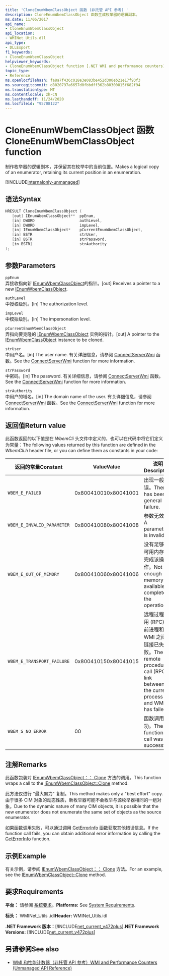 ```yaml
---
title: 'CloneEnumWbemClassObject 函数 (非托管 API 参考) '
description: CloneEnumWbemClassObject 函数生成枚举器的逻辑副本。
ms.date: 11/06/2017
api_name:
- CloneEnumWbemClassObject
api_location:
- WMINet_Utils.dll
api_type:
- DLLExport
f1_keywords:
- CloneEnumWbemClassObject
helpviewer_keywords:
- CloneEnumWbemClassObject function [.NET WMI and performance counters]
topic_type:
- Reference
ms.openlocfilehash: fa8a7f436c018e3e083be452d300eb21e17f93f3
ms.sourcegitcommit: d8020797a6657d0fbbdff362b80300815f682f94
ms.translationtype: MT
ms.contentlocale: zh-CN
ms.lasthandoff: 11/24/2020
ms.locfileid: "95708122"
---
```

# <a name="cloneenumwbemclassobject-function"></a><span data-ttu-id="384e3-103">CloneEnumWbemClassObject 函数</span><span class="sxs-lookup"><span data-stu-id="384e3-103">CloneEnumWbemClassObject function</span></span>

<span data-ttu-id="384e3-104">制作枚举器的逻辑副本，并保留其在枚举中的当前位置。</span><span class="sxs-lookup"><span data-stu-id="384e3-104">Makes a logical copy of an enumerator, retaining its current position in an enumeration.</span></span>

[!INCLUDE[internalonly-unmanaged](../../../../includes/internalonly-unmanaged.md)]

## <a name="syntax"></a><span data-ttu-id="384e3-105">语法</span><span class="sxs-lookup"><span data-stu-id="384e3-105">Syntax</span></span>

```cpp
HRESULT CloneEnumWbemClassObject (
   [out] IEnumWbemClassObject**  ppEnum,
   [in] DWORD                    authLevel,
   [in] DWORD                    impLevel,
   [in] IEnumWbemClassObject*    pCurrentEnumWbemClassObject,
   [in] BSTR                     strUser,
   [in] BSTR                     strPassword,
   [in BSTR]                     strAuthority
);
```

## <a name="parameters"></a><span data-ttu-id="384e3-106">参数</span><span class="sxs-lookup"><span data-stu-id="384e3-106">Parameters</span></span>

`ppEnum`\
<span data-ttu-id="384e3-107">弄接收指向新 [IEnumWbemClassObject](/windows/desktop/api/wbemcli/nn-wbemcli-ienumwbemclassobject)的指针。</span><span class="sxs-lookup"><span data-stu-id="384e3-107">[out] Receives a pointer to a new [IEnumWbemClassObject](/windows/desktop/api/wbemcli/nn-wbemcli-ienumwbemclassobject).</span></span>

`authLevel`\
<span data-ttu-id="384e3-108">中授权级别。</span><span class="sxs-lookup"><span data-stu-id="384e3-108">[in] The authorization level.</span></span>

`impLevel`\
<span data-ttu-id="384e3-109">中模拟级别。</span><span class="sxs-lookup"><span data-stu-id="384e3-109">[in] The impersonation level.</span></span>

`pCurrentEnumWbemClassObject`\
<span data-ttu-id="384e3-110">弄指向要克隆的 [IEnumWbemClassObject](/windows/desktop/api/wbemcli/nn-wbemcli-ienumwbemclassobject) 实例的指针。</span><span class="sxs-lookup"><span data-stu-id="384e3-110">[out] A pointer to the [IEnumWbemClassObject](/windows/desktop/api/wbemcli/nn-wbemcli-ienumwbemclassobject) instance to be cloned.</span></span>

`strUser`\
<span data-ttu-id="384e3-111">中用户名。</span><span class="sxs-lookup"><span data-stu-id="384e3-111">[in] The user name.</span></span> <span data-ttu-id="384e3-112">有关详细信息，请参阅 [ConnectServerWmi](connectserverwmi.md) 函数。</span><span class="sxs-lookup"><span data-stu-id="384e3-112">See the [ConnectServerWmi](connectserverwmi.md) function for more information.</span></span>

`strPassword`\
<span data-ttu-id="384e3-113">中密码。</span><span class="sxs-lookup"><span data-stu-id="384e3-113">[in] The password.</span></span> <span data-ttu-id="384e3-114">有关详细信息，请参阅 [ConnectServerWmi](connectserverwmi.md) 函数。</span><span class="sxs-lookup"><span data-stu-id="384e3-114">See the [ConnectServerWmi](connectserverwmi.md) function for more information.</span></span>

`strAuthority`\
<span data-ttu-id="384e3-115">中用户的域名。</span><span class="sxs-lookup"><span data-stu-id="384e3-115">[in] The domain name of the user.</span></span> <span data-ttu-id="384e3-116">有关详细信息，请参阅 [ConnectServerWmi](connectserverwmi.md) 函数。</span><span class="sxs-lookup"><span data-stu-id="384e3-116">See the [ConnectServerWmi](connectserverwmi.md) function for more information.</span></span>

## <a name="return-value"></a><span data-ttu-id="384e3-117">返回值</span><span class="sxs-lookup"><span data-stu-id="384e3-117">Return value</span></span>

<span data-ttu-id="384e3-118">此函数返回的以下值是在 *WbemCli* 头文件中定义的，也可以在代码中将它们定义为常量：</span><span class="sxs-lookup"><span data-stu-id="384e3-118">The following values returned by this function are defined in the *WbemCli.h* header file, or you can define them as constants in your code:</span></span>

|<span data-ttu-id="384e3-119">返回的常量</span><span class="sxs-lookup"><span data-stu-id="384e3-119">Constant</span></span>  |<span data-ttu-id="384e3-120">Value</span><span class="sxs-lookup"><span data-stu-id="384e3-120">Value</span></span>  |<span data-ttu-id="384e3-121">说明</span><span class="sxs-lookup"><span data-stu-id="384e3-121">Description</span></span>  |
|---------|---------|---------|
| `WBEM_E_FAILED` | <span data-ttu-id="384e3-122">0x80041001</span><span class="sxs-lookup"><span data-stu-id="384e3-122">0x80041001</span></span> | <span data-ttu-id="384e3-123">出现一般错误。</span><span class="sxs-lookup"><span data-stu-id="384e3-123">There has been a general failure.</span></span> |
| `WBEM_E_INVALID_PARAMETER` | <span data-ttu-id="384e3-124">0x80041008</span><span class="sxs-lookup"><span data-stu-id="384e3-124">0x80041008</span></span> | <span data-ttu-id="384e3-125">参数无效。</span><span class="sxs-lookup"><span data-stu-id="384e3-125">A parameter is invalid.</span></span> |
| `WBEM_E_OUT_OF_MEMORY` | <span data-ttu-id="384e3-126">0x80041006</span><span class="sxs-lookup"><span data-stu-id="384e3-126">0x80041006</span></span> | <span data-ttu-id="384e3-127">没有足够的可用内存来完成该操作。</span><span class="sxs-lookup"><span data-stu-id="384e3-127">Not enough memory is available complete the operation.</span></span> |
| `WBEM_E_TRANSPORT_FAILURE` | <span data-ttu-id="384e3-128">0x80041015</span><span class="sxs-lookup"><span data-stu-id="384e3-128">0x80041015</span></span> | <span data-ttu-id="384e3-129">远程过程调用 (RPC) 当前进程和 WMI 之间的链接已失败。</span><span class="sxs-lookup"><span data-stu-id="384e3-129">The remote procedure call (RPC) link between the current process and WMI has failed.</span></span> |
| `WBEM_S_NO_ERROR` | <span data-ttu-id="384e3-130">0</span><span class="sxs-lookup"><span data-stu-id="384e3-130">0</span></span> | <span data-ttu-id="384e3-131">函数调用成功。</span><span class="sxs-lookup"><span data-stu-id="384e3-131">The function call was successful.</span></span>  |

## <a name="remarks"></a><span data-ttu-id="384e3-132">注解</span><span class="sxs-lookup"><span data-stu-id="384e3-132">Remarks</span></span>

<span data-ttu-id="384e3-133">此函数包装对 [IEnumWbemClassObject：： Clone](/windows/desktop/api/wbemcli/nf-wbemcli-ienumwbemclassobject-clone) 方法的调用。</span><span class="sxs-lookup"><span data-stu-id="384e3-133">This function wraps a call to the [IEnumWbemClassObject::Clone](/windows/desktop/api/wbemcli/nf-wbemcli-ienumwbemclassobject-clone) method.</span></span>

<span data-ttu-id="384e3-134">此方法仅进行 "最大努力" 复制。</span><span class="sxs-lookup"><span data-stu-id="384e3-134">This method makes only a "best effort" copy.</span></span> <span data-ttu-id="384e3-135">由于很多 CIM 对象的动态性质，新枚举器可能不会枚举与源枚举器相同的一组对象。</span><span class="sxs-lookup"><span data-stu-id="384e3-135">Due to the dynamic nature of many CIM objects, it is possible that the new enumerator does not enumerate the same set of objects as the source enumerator.</span></span>

<span data-ttu-id="384e3-136">如果函数调用失败，可以通过调用 [GetErrorInfo](geterrorinfo.md) 函数获取其他错误信息。</span><span class="sxs-lookup"><span data-stu-id="384e3-136">If the function call fails, you can obtain additional error information by calling the [GetErrorInfo](geterrorinfo.md) function.</span></span>

## <a name="example"></a><span data-ttu-id="384e3-137">示例</span><span class="sxs-lookup"><span data-stu-id="384e3-137">Example</span></span>

<span data-ttu-id="384e3-138">有关示例，请参阅 [IEnumWbemClassObject：： Clone](/windows/desktop/api/wbemcli/nf-wbemcli-ienumwbemclassobject-clone) 方法。</span><span class="sxs-lookup"><span data-stu-id="384e3-138">For an example, see the [IEnumWbemClassObject::Clone](/windows/desktop/api/wbemcli/nf-wbemcli-ienumwbemclassobject-clone) method.</span></span>

## <a name="requirements"></a><span data-ttu-id="384e3-139">要求</span><span class="sxs-lookup"><span data-stu-id="384e3-139">Requirements</span></span>

 <span data-ttu-id="384e3-140">**平台：** 请参阅 [系统要求](../../get-started/system-requirements.md)。</span><span class="sxs-lookup"><span data-stu-id="384e3-140">**Platforms:** See [System Requirements](../../get-started/system-requirements.md).</span></span>

 <span data-ttu-id="384e3-141">**标头：** WMINet_Utils .idl</span><span class="sxs-lookup"><span data-stu-id="384e3-141">**Header:** WMINet_Utils.idl</span></span>

 <span data-ttu-id="384e3-142">**.NET Framework 版本：**[!INCLUDE[net_current_v472plus](../../../../includes/net-current-v472plus.md)]</span><span class="sxs-lookup"><span data-stu-id="384e3-142">**.NET Framework Versions:** [!INCLUDE[net_current_v472plus](../../../../includes/net-current-v472plus.md)]</span></span>

## <a name="see-also"></a><span data-ttu-id="384e3-143">另请参阅</span><span class="sxs-lookup"><span data-stu-id="384e3-143">See also</span></span>

- [<span data-ttu-id="384e3-144">WMI 和性能计数器（非托管 API 参考）</span><span class="sxs-lookup"><span data-stu-id="384e3-144">WMI and Performance Counters (Unmanaged API Reference)</span></span>](index.md)
